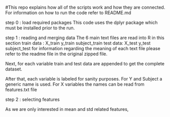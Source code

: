 
#This repo explains how all of the scripts work and how they are connected. For information on how to run the code refer to README.md

step 0 : load required packages
This code uses the dplyr package which must be installed prior to the run.

step 1 : reading and merging data
The 6 main text files are read into R in this section
train data : X_train y_train subject_train
test data: X_test y_test subject_test
for information regarding the meaning of each text file please refer to the readme file in the original zipped file.

Next, for each variable train and test data are appended to get the complete dataset.

After that, each variable is labeled for sanity purposes. For Y and Subject a generic name is used.
For X variables the names can be read from features.txt file


step 2 : selecting features

As we are only interested in mean and std related features, 






